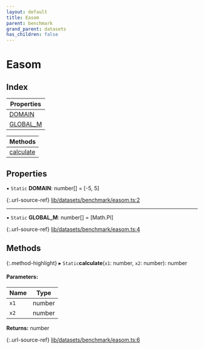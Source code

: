 ```yaml
---
layout: default
title: Easom
parent: benchmark
grand_parent: datasets
has_children: false
---
```


# Easom

## Index

| Properties |
|-----------|
| [DOMAIN](#domain) |
| [GLOBAL\_M](#global_m) |

| Methods |
|-----------|
| [calculate](#calculate) |

## Properties

▪ `Static` **DOMAIN**: number[] = [-5, 5]

{:.url-source-ref}
[lib/datasets/benchmark/easom.ts:2](https://github.com/ascentcore/dataspot/blob/c80cb27/lib/datasets/benchmark/easom.ts#L2)

___

▪ `Static` **GLOBAL\_M**: number[] = [Math.PI]

{:.url-source-ref}
[lib/datasets/benchmark/easom.ts:4](https://github.com/ascentcore/dataspot/blob/c80cb27/lib/datasets/benchmark/easom.ts#L4)

## Methods

{:.method-highlight}
▸ `Static`**calculate**(`x1`: number, `x2`: number): number

#### Parameters:

Name | Type |
------ | ------ |
`x1` | number |
`x2` | number |

**Returns:** number

{:.url-source-ref}
[lib/datasets/benchmark/easom.ts:6](https://github.com/ascentcore/dataspot/blob/c80cb27/lib/datasets/benchmark/easom.ts#L6)
